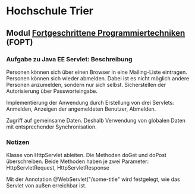 # Hochschule Trier
## Modul [Fortgeschrittene Programmiertechniken](https://www.hochschule-trier.de/informatik/fernstudium/module/a-h/fopt) (FOPT)

### Aufgabe zu Java EE Servlet: Beschreibung

Personen können sich über einen Browser in eine Mailing-Liste eintragen. Personen können sich wieder abmelden. Dabei ist es nicht möglich andere Personen anzumelden, sondern nur sich selbst. Sicherstellen der Autorisierung über Passworteingabe.

Implementierung der Anwendung durch Erstellung von drei Servlets: Anmelden, Anzeigen der angemeldeten Benutzer, Abmelden.

Zugriff auf gemeinsame Daten. Deshalb Verwendung von globalen Daten mit entsprechender Synchronisation.

### Notizen

Klasse von HttpServlet ableiten. Die Methoden doGet und doPost überschreiben. Beide Methoden haben je zwei Parameter: HttpServletRequest, HttpServletResponse

Mit der Annotation @WebServlet("/some-title" wird festgelegt, wie das Servlet von außen erreichbar ist.




